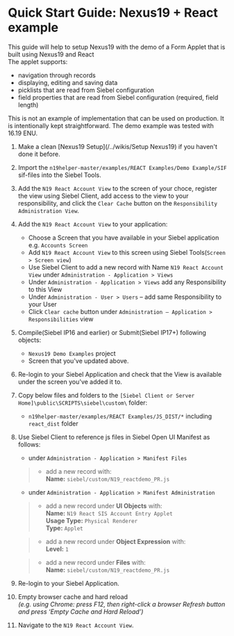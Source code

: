 # Quick Start Guide: Nexus19 + React example

This guide will help to setup Nexus19 with the demo of a Form Applet that is built using Nexus19 and React
<br>The applet supports:
- navigation through records
- displaying, editing and saving data
- picklists that are read from Siebel configuration
- field properties that are read from Siebel configuration (required, field length)

This is not an example of implementation that can be used on production. It is intentionally kept straightforward.
The demo example was tested with 16.19 ENU.

1. Make a clean [Nexus19 Setup](/../wikis/Setup Nexus19) if you haven't done it before.
1. Import the `n19helper-master/examples/REACT Examples/Demo Example/SIF` sif-files into the Siebel Tools.
1. Add the `N19 React Account View` to the screen of your choce, register the view using Siebel Client, add access to the view to your responsibility, and click the `Clear Cache` button on the `Responsibility Administration View`.
1. Add the `N19 React Account View` to your application: 
      * Choose a Screen that you have available in your Siebel application e.g. `Accounts Screen`
      * Add `N19 React Account View` to this screen using Siebel Tools(`Screen > Screen view`)
      * Use Siebel Client to add a new record with Name `N19 React Account View` under `Administration - Application > Views`
      * Under `Administration - Application > Views` add any Responsibility to this View
      * Under `Administration - User > Users` – add same Responsibility to your User
      * Click `Clear cache` button under `Administration – Application > Responsibilities` view
1. Compile(Siebel IP16 and earlier) or Submit(Siebel IP17+) following objects: 
    * `Nexus19 Demo Examples` project
    * Screen that you've updated above.
1. Re-login to your Siebel Application and check that the View is available under the screen you've added it to.
1. Copy below files and folders to the `[Siebel Client or Server Home]\public\SCRIPTS\siebel\custom\` folder:
    * `n19helper-master/examples/REACT Examples/JS_DIST/*` including `react_dist` folder
1. Use Siebel Client to reference js files in Siebel Open UI Manifest as follows:
	- under `Administration - Application > Manifest Files` 
	>- add a new record with: 
	><br>**Name:** `siebel/custom/N19_reactdemo_PR.js`

	- under `Administration - Application > Manifest Administration` 

   >- add a new record under **UI Objects** with: 
   >    <br>**Name:** `N19 React SIS Account Entry Applet`
   >    <br>**Usage Type:** `Physical Renderer`
   >    <br>**Type:** `Applet`

   >- add a new record under **Object Expression** with:
   >    <br>**Level:** `1`

   >- add a new record under **Files** with:
   ><br>**Name:** `siebel/custom/N19_reactdemo_PR.js`

1. Re-login to your Siebel Application.
1. Empty browser cache and hard reload
   <br>*(e.g. using Chrome: press F12, then right-click a browser Refresh button and press ‘Empty Cache and Hard Reload’)*
1. Navigate to the `N19 React Account View`.


